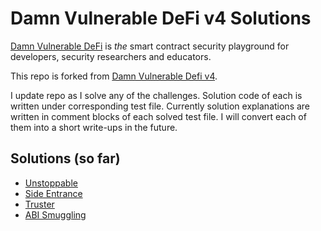 # Damn Vulnerable DeFi v4 Solutions

[Damn Vulnerable DeFi](https://www.damnvulnerabledefi.xyz/) is _the_ smart contract security playground for developers, security researchers and educators.

This repo is forked from [Damn Vulnerable Defi v4](https://github.com/theredguild/damn-vulnerable-defi/tree/v4.0.0). 

I update repo as I solve any of the challenges. Solution code of each is written under corresponding test file. Currently solution explanations are written in comment blocks of each solved test file. I will convert each of them into a short write-ups in the future.

## Solutions (so far)

* [Unstoppable](test/unstoppable/Unstoppable.t.sol)
* [Side Entrance](test/side-entrance/SideEntrance.t.sol)
* [Truster](test/truster/Truster.t.sol)
* [ABI Smuggling](test/abi-smuggling/ABISmuggling.t.sol)